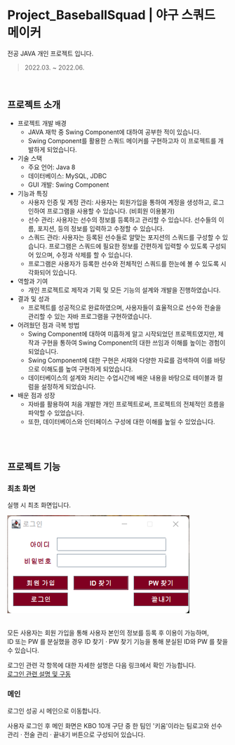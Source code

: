 # Project_BaseballSquad | 야구 스쿼드 메이커

전공 JAVA 개인 프로젝트 입니다.
> 2022.03. ~ 2022.06.
<br />

## 프로젝트 소개
 - 프로젝트 개발 배경 
   - JAVA 재학 중 Swing Component에 대하여 공부한 적이 있습니다.
   - Swing Component를 활용한 스쿼드 메이커를 구현하고자 이 프로젝트를 개발하게 되었습니다.
 - 기술 스택
   - 주요 언어: Java 8
   - 데이터베이스: MySQL, JDBC
   - GUI 개발: Swing Component
 - 기능과 특징
   - 사용자 인증 및 계정 관리: 사용자는 회원가입을 통하여 계정을 생성하고, 로그인하여 프로그램을 사용할 수 있습니다. (비회원 이용불가)
   - 선수 관리: 사용자는 선수의 정보를 등록하고 관리할 수 있습니다. 선수들의 이름, 포지션, 등의 정보를 입력하고 수정할 수 있습니다.
   - 스쿼드 관라: 사용자는 등록된 선수들로 알맞는 포지션의 스쿼드를 구성할 수 있습니다. 프로그램은 스쿼드에 필요한 정보를 간편하게 입력할 수 있도록 구성되어 있으며, 수정과 삭제를 할 수 있습니다.
   - 프로그램은 사용자가 등록한 선수와 전체적인 스쿼드를 한눈에 볼 수 있도록 시각화되어 있습니다.
 - 역할과 기여
   - 개인 프로젝트로 제작과 기획 및 모든 기능의 설계와 개발을 진행하였습니다.
 - 결과 및 성과
   - 프로젝트를 성공적으로 완료하였으며, 사용자들이 효율적으로 선수와 전술을 관리할 수 있는 자바 프로그램을 구현하였습니다.
 - 어려웠던 점과 극복 방법
   - Swing Component에 대하여 미흡하게 알고 시작되었던 프로젝트였지만, 제작과 구현을 통하여 Swing Component의 대한 쓰임과 이해를 높이는 경험이 되었습니다.
   - Swing Component에 대한 구현은 서재와 다양한 자료를 검색하여 이를 바탕으로 이해도를 높여 구현하게 되었습니다.
   - 데이터베이스의 설계와 처리는 수업시간에 배운 내용을 바탕으로 테이블과 컬럼을 설정하게 되었습니다.
 - 배운 점과 성장
   - 자바를 활용하여 처음 개발한 개인 프로젝트로써, 프로젝트의 전체적인 흐름을 파악할 수 있었습니다.
   - 또한, 데이터베이스와 인터페이스 구성에 대한 이해를 높일 수 있었습니다.
  <br/>
  <br/>

## 프로젝트 기능

### 최초 화면
실행 시 최초 화면입니다.
<div>
  <img src="readme/images/Login.png" />
</div>
<br/>

모든 사용자는 회원 가입을 통해 사용자 본인의 정보를 등록 후 이용이 가능하며,  
ID 또는 PW 를 분실했을 경우 ID 찾기 · PW 찾기 기능을 통해 분실된 ID와 PW 를 찾을 수 있습니다.   

로그인 관련 각 항목에 대한 자세한 설명은 다음 링크에서 확인 가능합니다.  
<a href="" target="_blank">로그인 관련 설명 및 구동</a>
<br/>

### 메인
로그인 성공 시 메인으로 이동합니다.

사용자 로그인 후 메인 화면은 KBO 10개 구단 중 한 팀인 '키움'이라는 팀로고와 선수 관리 · 전술 관리 · 끝내기 버튼으로 구성되어 있습니다.

















